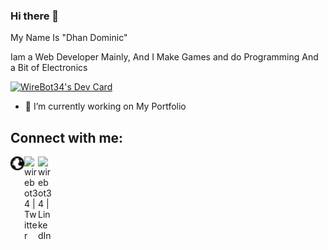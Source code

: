 ### Hi there 👋
My Name Is "Dhan Dominic"

Iam a Web Developer Mainly, And I Make Games and do Programming
And a Bit of Electronics


<a href="https://app.daily.dev/WireBot34"><img src="https://api.daily.dev/devcards/07969553cc8647d7a3ef291952fb4616.png?r=tps" width="230" alt="WireBot34's Dev Card"/></a>



- 🔭 I’m currently working on My Portfolio


## Connect with me:
[<img align="left" alt="wirebot.epizy.com" width="22px" src="https://raw.githubusercontent.com/iconic/open-iconic/master/svg/globe.svg" />][website]
[<img align="left" alt="wirebot34 | Twitter" width="22px" src="https://cdn.jsdelivr.net/npm/simple-icons@v3/icons/twitter.svg" />][twitter]
[<img align="left" alt="wirebot34 | LinkedIn" width="22px" src="https://cdn.jsdelivr.net/npm/simple-icons@v3/icons/instagram.svg" />][instagram]
<br />





<!-- This section you create this variables that are used above -->
[website]: http://wirebot.epizy.com/
[twitter]: https://twitter.com/wirebot34
[instagram]: https://www.instagram.com/wirebot34

<!--
**WireBot34/WireBot34** is a ✨ _special_ ✨ repository because its `README.md` (this file) appears on your GitHub profile.

Here are some ideas to get you started:

- 🔭 I’m currently working on ...
- 🌱 I’m currently learning ...
- 👯 I’m looking to collaborate on ...
- 🤔 I’m looking for help with ...
- 💬 Ask me about ...
- 📫 How to reach me: ...
- 😄 Pronouns: ...
- ⚡ Fun fact: ...
-->
